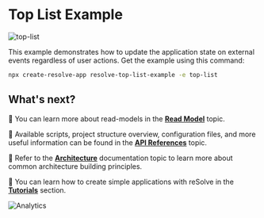 # Top List Example

![top-list](https://user-images.githubusercontent.com/19663260/43643921-7b734f92-9735-11e8-9bc3-7fb7551e02fd.png)

This example demonstrates how to update the application state on external events regardless of user actions. Get the example using this command:

```sh
npx create-resolve-app resolve-top-list-example -e top-list
```

## What's next?

📑 You can learn more about read-models in the [**Read Model**](https://github.com/reimagined/resolve/blob/master/docs/Read%20Model.md) topic.

📑 Available scripts, project structure overview, configuration files, and more useful information can be found in the [**API References**](https://github.com/reimagined/resolve/blob/master/docs/API%20References.md) topic.

📑 Refer to the [**Architecture**](https://github.com/reimagined/resolve/blob/master/docs/Architecture.md) documentation topic to learn more about common architecture building principles.

📑 You can learn how to create simple applications with reSolve in the [**Tutorials**](https://github.com/reimagined/resolve/tree/master/docs/Tutorials) section.

![Analytics](https://ga-beacon.appspot.com/UA-118635726-1/examples-top-list-readme?pixel)

